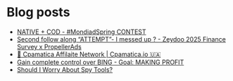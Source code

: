 # Blog posts
<!-- BLOG-POST-LIST:START -->
- [NATIVE + COD - #MondiadSpring CONTEST](https://afflift.com/f/threads/native-cod-mondiadspring-contest.10562/)
- [Second follow along “ATTEMPT”- I messed up ? - Zeydoo 2025 Finance Survey x PropellerAds](https://afflift.com/f/threads/second-follow-along-%E2%80%9Cattempt%E2%80%9D-i-messed-up-zeydoo-2025-finance-survey-x-propellerads.10607/)
- [💸 Cpamatica Affilaite Network | Cpamatica.io 🇺🇦](https://afflift.com/f/threads/%F0%9F%92%B8-cpamatica-affilaite-network-cpamatica-io-%F0%9F%87%BA%F0%9F%87%A6.8489/)
- [Gain complete control over BING - Goal: MAKING PROFIT](https://afflift.com/f/threads/gain-complete-control-over-bing-goal-making-profit.10586/)
- [Should I Worry About Spy Tools?](https://afflift.com/f/threads/should-i-worry-about-spy-tools.10609/)
<!-- BLOG-POST-LIST:END -->
